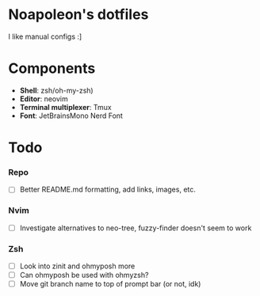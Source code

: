 # Noapoleon's dotfiles
I like manual configs :]

# Components
 - **Shell**: zsh/oh-my-zsh)
 - **Editor**: neovim
 - **Terminal multiplexer**: Tmux
 - **Font**: JetBrainsMono Nerd Font

# Todo
### Repo
- [ ] Better README.md formatting, add links, images, etc.

### Nvim
- [ ] Investigate alternatives to neo-tree, fuzzy-finder doesn't seem to work

### Zsh
- [ ] Look into zinit and ohmyposh more
- [ ] Can ohmyposh be used with ohmyzsh?
- [ ] Move git branch name to top of prompt bar (or not, idk)
